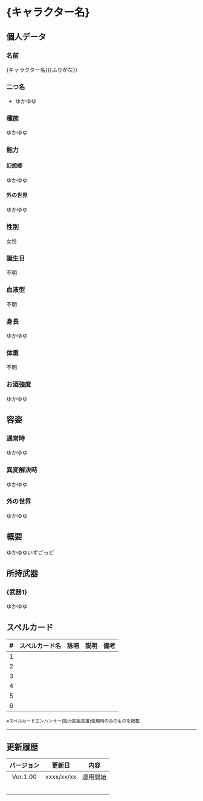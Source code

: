 # {キャラクター名}

## 個人データ
### 名前
{キャラクター名}({ふりがな})

### 二つ名
- ゆかゆゆ

### 種族
ゆかゆゆ

### 能力
#### 幻想郷
ゆかゆゆ

#### 外の世界
ゆかゆゆ

### 性別
女性

### 誕生日
不明

### 血液型
不明

### 身長
ゆかゆゆ

### 体重
不明

### お酒強度
ゆかゆゆ

## 容姿
### 通常時
ゆかゆゆ

### 異変解決時
ゆかゆゆ

### 外の世界
ゆかゆゆ

## 概要
ゆかゆゆいずごっど

## 所持武器
### {武器1}
ゆかゆゆ

## スペルカード
|#|スペルカード名|詠唱|説明|備考|
|:---:|:---:|:---:|:---:|:---:|
|1|||||
|2|||||
|3|||||
|4|||||
|5|||||
|6|||||

<sup>
※スペルカードエンハンサー(能力拡張支援)使用時のみのものを掲載
</sup>

***

## 更新履歴
|バージョン|更新日|内容|
|:---:|:---:|:---:|
|Ver.1.00|xxxx/xx/xx|運用開始|
||||
||||
||||
||||
||||

